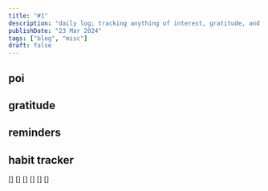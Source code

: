 ```yaml
---
title: "#1"
description: "daily log; tracking anything of interest, gratitude, and reminders."
publishDate: "23 Mar 2024"
tags: ["blog", "misc"]
draft: false
---
```

## poi


## gratitude


## reminders


## habit tracker

[]
[]
[]
[]
[]
[]